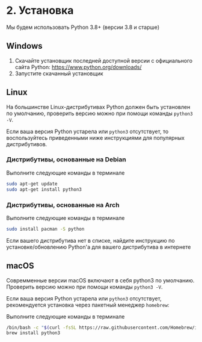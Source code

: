# 2. Установка

Мы будем использовать Python 3.8+ (версии 3.8 и старше)

## Windows

1. Скачайте установщик последней доступной версии с официального сайта Python: <https://www.python.org/downloads/>
2. Запустите скачанный установщик

## Linux

На большинстве Linux-дистрибутивах Python должен быть установлен по умолчанию, проверить версию можно при помощи команды `python3 -V`.

Если ваша версия Python устарела или `python3` отсутствует, то воспользуйтесь приведенными ниже инструкциями для популярных дистрибутивов.

### Дистрибутивы, основанные на Debian

Выполните следующие команды в терминале

```bash
sudo apt-get update
sudo apt-get install python3
```

### Дистрибутивы, основанные на Arch

Выполните следующие команды в терминале

```bash
sudo install pacman -S python
```

Если вашего дистрибутива нет в списке, найдите инструкцию по установке/обновлению Python'а для вашего дистрибутива в интернете

## macOS

Совремменные версии macOS включают в себя python3 по умолчанию. Проверить версию можно при помощи команды `python3 -V`.

Если ваша версия Python устарела или `python3` отсутствует, рекомендуется установка через пакетный менеджер `homebrew`:

Выполните следующие команды в терминале

```bash
/bin/bash -c "$(curl -fsSL https://raw.githubusercontent.com/Homebrew/install/HEAD/install.sh)"
brew install python3
```
